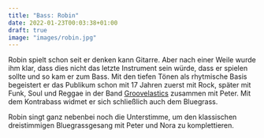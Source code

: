 ```yaml
---
title: "Bass: Robin"
date: 2022-01-23T00:03:38+01:00
draft: true
image: "images/robin.jpg"
---
```


Robin spielt schon seit er denken kann Gitarre. Aber nach einer Weile wurde ihm klar, dass dies nicht das letzte Instrument sein würde, dass er spielen sollte und so kam er zum Bass. Mit den tiefen Tönen als rhytmische Basis begeistert er das Publikum schon mit 17 Jahren zuerst mit Rock, später mit Funk, Soul und Reggae in der Band [Groovelastics](http://www.groovelastics.de) zusammen mit Peter. Mit dem Kontrabass widmet er sich schließlich auch dem Bluegrass.

Robin singt ganz nebenbei noch die Unterstimme, um den klassischen dreistimmigen Bluegrassgesang mit Peter und Nora zu komplettieren.
